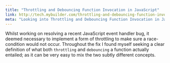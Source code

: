 ```yaml
---
title: "Throttling and Debouncing Function Invocation in JavaScript"
link: http://tech.mybuilder.com/throttling-and-debouncing-function-invocation-in-javascript/
meta: "Looking into Throttling and Debouncing Function Invocation in JavaScript"
---
```


Whilst working on resolving a recent JavaScript event handler bug, it deemed necessary to implement a form of throttling to make sure a race-condition would not occur.
Throughout the fix I found myself seeking a clear definition of what both `throttling` and `debouncing` a function actually entailed; as it can be very easy to mix the two subtly different concepts.
<!--more-->